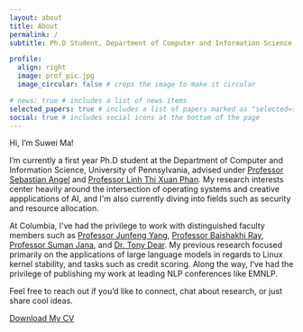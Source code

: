 ```yaml
---
layout: about
title: About
permalink: /
subtitle: Ph.D Student, Department of Computer and Information Science, University of Pennsylvania

profile:
  align: right
  image: prof_pic.jpg
  image_circular: false # crops the image to make it circular

# news: true # includes a list of news items
selected_papers: true # includes a list of papers marked as "selected={true}"
social: true # includes social icons at the bottom of the page
---
```


Hi, I’m Suwei Ma!

I’m currently a first year Ph.D student at the Department of Computer and Information Science, University of Pennsylvania, advised under [Professor Sebastian Angel](https://www.cis.upenn.edu/~sga001/) and [Professor Linh Thi Xuan Phan](https://www.cis.upenn.edu/~linhphan/). My research interests center heavily around the intersection of operating systems and creative appplications of AI, and I'm also currently diving into fields such as security and resource allocation. 

At Columbia, I've had the privilege to work with distinguished faculty members such as [Professor Junfeng Yang](https://www.cs.columbia.edu/~junfeng/), [Professor Baishakhi Ray](https://www.rayb.info/), [Professor Suman Jana](https://www.cs.columbia.edu/~suman/), and [Dr. Tony Dear](https://tonydear.com/). My previous research focused primarily on the applications of large language models in regards to Linux kernel stability, and tasks such as credit scoring. Along the way, I’ve had the privilege of publishing my work at leading NLP conferences like EMNLP.
 
Feel free to reach out if you’d like to connect, chat about research, or just share cool ideas.

<a href="../assets/pdf/SuweiMaCV.pdf" target="_blank" rel="noopener noreferrer" class="cv-download">
  <i class="fa-solid fa-file-pdf"></i> Download My CV
</a>
